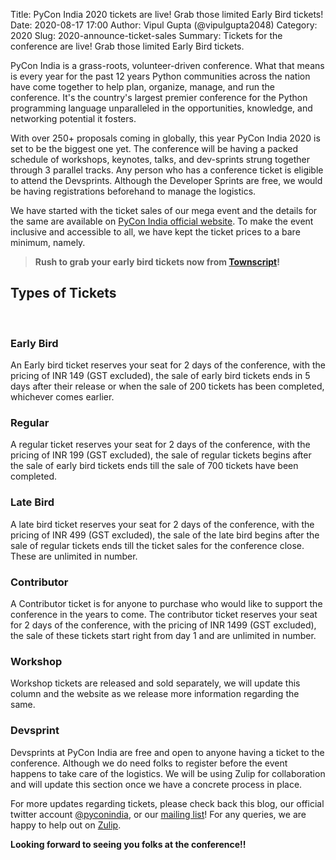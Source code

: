 Title: PyCon India 2020 tickets are live! Grab those limited Early Bird tickets!
Date: 2020-08-17 17:00
Author: Vipul Gupta (@vipulgupta2048)
Category: 2020
Slug: 2020-announce-ticket-sales
Summary: Tickets for the conference are live! Grab those limited Early Bird tickets.

PyCon India is a grass-roots, volunteer-driven conference. What that means is every year for the past 12 years Python communities across the nation have come together to help plan, organize, manage, and run the conference. It's the country's largest premier conference for the Python programming language unparalleled in the opportunities, knowledge, and networking potential it fosters.

With over 250+ proposals coming in globally, this year PyCon India 2020 is set to be the biggest one yet. The conference will be having a packed schedule of workshops, keynotes, talks, and dev-sprints strung together through 3 parallel tracks. Any person who has a conference ticket is eligible to attend the Devsprints. Although the Developer Sprints are free, we would be having registrations beforehand to manage the logistics.

We have started with the ticket sales of our mega event and the details for the same are available on [PyCon India official website](https://in.pycon.org). To make the event inclusive and accessible to all, we have kept the ticket prices to a bare minimum, namely.

> **Rush to grab your early bird tickets now from [Townscript](https://www.townscript.com/e/pycon-india-2020)!**

## Types of Tickets
<br/>

### Early Bird

An Early bird ticket reserves your seat for 2 days of the conference, with the pricing of INR 149 (GST excluded), the sale of early bird tickets ends in 5 days after their release or when the sale of 200 tickets has been completed, whichever comes earlier.

### Regular

A regular ticket reserves your seat for 2 days of the conference, with the pricing of INR 199 (GST excluded), the sale of regular tickets begins after the sale of early bird tickets ends till the sale of 700 tickets have been completed.

### Late Bird

A late bird ticket reserves your seat for 2 days of the conference, with the pricing of INR 499 (GST excluded), the sale of the late bird begins after the sale of regular tickets ends till the ticket sales for the conference close. These are unlimited in number.

### Contributor

A Contributor ticket is for anyone to purchase who would like to support the conference in the years to come. The contributor ticket reserves your seat for 2 days of the conference, with the pricing of INR 1499 (GST excluded), the sale of these tickets start right from day 1 and are unlimited in number.

### Workshop

Workshop tickets are released and sold separately, we will update this column and the website as we release more information regarding the same.

### Devsprint

Devsprints at PyCon India are free and open to anyone having a ticket to the conference. Although we do need folks to register before the event happens to take care of the logistics. We will be using Zulip for collaboration and will update this section once we have a concrete process in place.


For more updates regarding tickets, please check back this blog, our official twitter account [@pyconindia](https://twitter.com/pyconindia/), or our [mailing list](https://mail.python.org/mailman/listinfo/inpycon)! For any queries, we are happy to help out on [Zulip](https://pyconindia.zulipchat.com/).


**Looking forward to seeing you folks at the conference!!**
